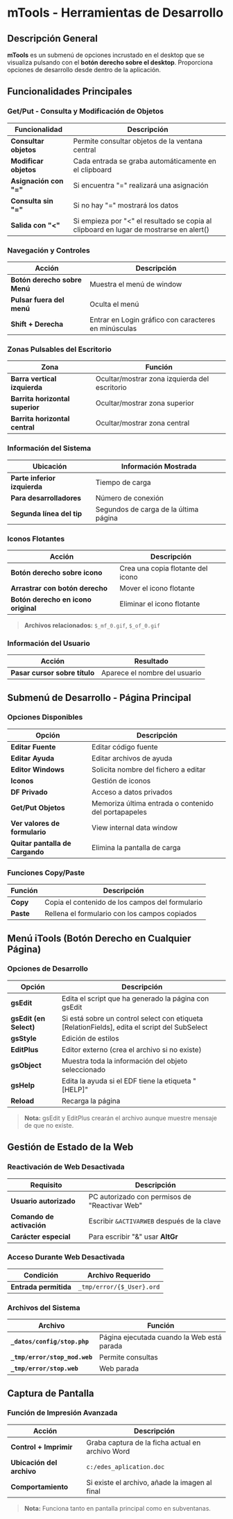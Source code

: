 # mTools - Herramientas de Desarrollo

## Descripción General

**mTools** es un submenú de opciones incrustado en el desktop que se visualiza pulsando con el **botón derecho sobre el desktop**. Proporciona opciones de desarrollo desde dentro de la aplicación.

## Funcionalidades Principales

### Get/Put - Consulta y Modificación de Objetos

| Funcionalidad | Descripción |
|---------------|-------------|
| **Consultar objetos** | Permite consultar objetos de la ventana central |
| **Modificar objetos** | Cada entrada se graba automáticamente en el clipboard |
| **Asignación con "="** | Si encuentra "=" realizará una asignación |
| **Consulta sin "="** | Si no hay "=" mostrará los datos |
| **Salida con "<"** | Si empieza por "<" el resultado se copia al clipboard en lugar de mostrarse en alert() |

### Navegación y Controles

| Acción | Descripción |
|--------|-------------|
| **Botón derecho sobre Menú** | Muestra el menú de window |
| **Pulsar fuera del menú** | Oculta el menú |
| **Shift + Derecha** | Entrar en Login gráfico con caracteres en minúsculas |

### Zonas Pulsables del Escritorio

| Zona | Función |
|------|---------|
| **Barra vertical izquierda** | Ocultar/mostrar zona izquierda del escritorio |
| **Barrita horizontal superior** | Ocultar/mostrar zona superior |
| **Barrita horizontal central** | Ocultar/mostrar zona central |

### Información del Sistema

| Ubicación | Información Mostrada |
|-----------|---------------------|
| **Parte inferior izquierda** | Tiempo de carga |
| **Para desarrolladores** | Número de conexión |
| **Segunda línea del tip** | Segundos de carga de la última página |

### Iconos Flotantes

| Acción | Descripción |
|--------|-------------|
| **Botón derecho sobre icono** | Crea una copia flotante del icono |
| **Arrastrar con botón derecho** | Mover el icono flotante |
| **Botón derecho en icono original** | Eliminar el icono flotante |

> **Archivos relacionados:** `$_mf_0.gif`, `$_of_0.gif`

### Información del Usuario

| Acción | Resultado |
|--------|----------|
| **Pasar cursor sobre título** | Aparece el nombre del usuario |

## Submenú de Desarrollo - Página Principal

### Opciones Disponibles

| Opción | Descripción |
|--------|-------------|
| **Editar Fuente** | Editar código fuente |
| **Editar Ayuda** | Editar archivos de ayuda |
| **Editor Windows** | Solicita nombre del fichero a editar |
| **Iconos** | Gestión de iconos |
| **DF Privado** | Acceso a datos privados |
| **Get/Put Objetos** | Memoriza última entrada o contenido del portapapeles |
| **Ver valores de formulario** | View internal data window |
| **Quitar pantalla de Cargando** | Elimina la pantalla de carga |

### Funciones Copy/Paste

| Función | Descripción |
|---------|-------------|
| **Copy** | Copia el contenido de los campos del formulario |
| **Paste** | Rellena el formulario con los campos copiados |

## Menú iTools (Botón Derecho en Cualquier Página)

### Opciones de Desarrollo

| Opción | Descripción |
|--------|-------------|
| **gsEdit** | Edita el script que ha generado la página con gsEdit |
| **gsEdit (en Select)** | Si está sobre un control select con etiqueta [RelationFields], edita el script del SubSelect |
| **gsStyle** | Edición de estilos |
| **EditPlus** | Editor externo (crea el archivo si no existe) |
| **gsObject** | Muestra toda la información del objeto seleccionado |
| **gsHelp** | Edita la ayuda si el EDF tiene la etiqueta "[HELP]" |
| **Reload** | Recarga la página |

> **Nota:** gsEdit y EditPlus crearán el archivo aunque muestre mensaje de que no existe.

## Gestión de Estado de la Web

### Reactivación de Web Desactivada

| Requisito | Descripción |
|-----------|-------------|
| **Usuario autorizado** | PC autorizado con permisos de "Reactivar Web" |
| **Comando de activación** | Escribir `&ACTIVARWEB` después de la clave |
| **Carácter especial** | Para escribir "&" usar **AltGr** |

### Acceso Durante Web Desactivada

| Condición | Archivo Requerido |
|-----------|------------------|
| **Entrada permitida** | `_tmp/error/{$_User}.ord` |

### Archivos del Sistema

| Archivo | Función |
|---------|---------|
| **`_datos/config/stop.php`** | Página ejecutada cuando la Web está parada |
| **`_tmp/error/stop_mod.web`** | Permite consultas |
| **`_tmp/error/stop.web`** | Web parada |

## Captura de Pantalla

### Función de Impresión Avanzada

| Acción | Descripción |
|--------|-------------|
| **Control + Imprimir** | Graba captura de la ficha actual en archivo Word |
| **Ubicación del archivo** | `c:/edes_aplication.doc` |
| **Comportamiento** | Si existe el archivo, añade la imagen al final |

> **Nota:** Funciona tanto en pantalla principal como en subventanas.